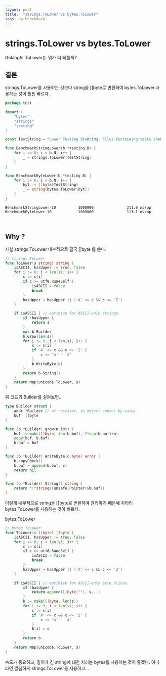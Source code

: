 ```yaml
---
layout: post
title:  "strings.ToLower vs bytes.ToLower"
tags: go-benchmark
---
```


# strings.ToLower vs bytes.ToLower
Golang의 ToLower(). 뭐가 더 빠를까?

## 결론
strings.ToLower를 사용하는 것보다 string을 []byte로 변환하여 bytes.ToLower 사용하는 것이 훨씬 빠르다.

```go
package test

import (
	"bytes"
	"strings"
	"testing"
)

const TestString = "Lower Testing StaRtINg. Files Containing teSts shoUld bE CalLeD."

func BenchmarkStringLower(b *testing.B) {
	for i := 0; i < b.N; i++ {
		_ = strings.ToLower(TestString)
	}
}

func BenchmarkByteLower(b *testing.B) {
	for i := 0; i < b.N; i++ {
		byt := []byte(TestString)
		_ = string(bytes.ToLower(byt))
	}
}

```

```
BenchmarkStringLower-10          1000000               211.0 ns/op
BenchmarkByteLower-10            1000000               113.1 ns/op
```

<br>

## Why ?
사실 strings.ToLower 내부적으로 결국 []byte 를 쓴다.

```go
// strings.ToLower
func ToLower(s string) string {
	isASCII, hasUpper := true, false
	for i := 0; i < len(s); i++ {
		c := s[i]
		if c >= utf8.RuneSelf {
			isASCII = false
			break
		}
		hasUpper = hasUpper || ('A' <= c && c <= 'Z')
	}

	if isASCII { // optimize for ASCII-only strings.
		if !hasUpper {
			return s
		}
		var b Builder
		b.Grow(len(s))
		for i := 0; i < len(s); i++ {
			c := s[i]
			if 'A' <= c && c <= 'Z' {
				c += 'a' - 'A'
			}
			b.WriteByte(c)
		}
		return b.String()
	}
	return Map(unicode.ToLower, s)
}
```

위 코드의 Builder를 살펴보면...

```go
type Builder struct {
	addr *Builder // of receiver, to detect copies by value
	buf  []byte
}

func (b *Builder) grow(n int) {
	buf := make([]byte, len(b.buf), 2*cap(b.buf)+n)
	copy(buf, b.buf)
	b.buf = buf
}

func (b *Builder) WriteByte(c byte) error {
	b.copyCheck()
	b.buf = append(b.buf, c)
	return nil
}

func (b *Builder) String() string {
	return *(*string)(unsafe.Pointer(&b.buf))
}
```

이렇게 내부적으로 string을 []byte로 변환하여 관리하기 때문에 차라리 bytes.ToLower를 사용하는 것이 빠르다.
<br>

bytes.ToLower
```go
// bytes.ToLower
func ToLower(s []byte) []byte {
	isASCII, hasUpper := true, false
	for i := 0; i < len(s); i++ {
		c := s[i]
		if c >= utf8.RuneSelf {
			isASCII = false
			break
		}
		hasUpper = hasUpper || ('A' <= c && c <= 'Z')
	}

	if isASCII { // optimize for ASCII-only byte slices.
		if !hasUpper {
			return append([]byte(""), s...)
		}
		b := make([]byte, len(s))
		for i := 0; i < len(s); i++ {
			c := s[i]
			if 'A' <= c && c <= 'Z' {
				c += 'a' - 'A'
			}
			b[i] = c
		}
		return b
	}
	return Map(unicode.ToLower, s)
}
```

속도가 중요하고, 길이가 긴 string에 대한 처리는 bytes를 사용하는 것이 좋겠다. 아니라면 깔끔하게 strings.ToLower를 사용하고...

